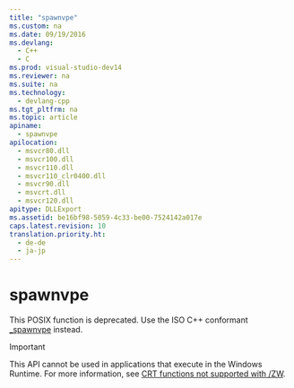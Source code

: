 ```yaml
---
title: "spawnvpe"
ms.custom: na
ms.date: 09/19/2016
ms.devlang: 
  - C++
  - C
ms.prod: visual-studio-dev14
ms.reviewer: na
ms.suite: na
ms.technology: 
  - devlang-cpp
ms.tgt_pltfrm: na
ms.topic: article
apiname: 
  - spawnvpe
apilocation: 
  - msvcr80.dll
  - msvcr100.dll
  - msvcr110.dll
  - msvcr110_clr0400.dll
  - msvcr90.dll
  - msvcrt.dll
  - msvcr120.dll
apitype: DLLExport
ms.assetid: be16bf98-5059-4c33-be00-7524142a017e
caps.latest.revision: 10
translation.priority.ht: 
  - de-de
  - ja-jp
---
```

# spawnvpe
This POSIX function is deprecated. Use the ISO C++ conformant [_spawnvpe](../vs140/_spawnvpe--_wspawnvpe.md) instead.  
  
> [!IMPORTANT]
>  This API cannot be used in applications that execute in the Windows Runtime. For more information, see [CRT functions not supported with /ZW](http://msdn.microsoft.com/library/windows/apps/jj606124.aspx).